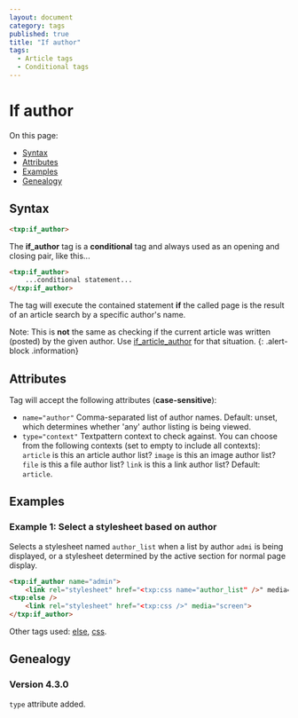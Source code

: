 ```yaml
---
layout: document
category: tags
published: true
title: "If author"
tags:
  - Article tags
  - Conditional tags
---
```


# If author

On this page:

* [Syntax](#user-content-syntax)
* [Attributes](#user-content-attributes)
* [Examples](#user-content-examples)
* [Genealogy](#user-content-genealogy)

## Syntax

~~~ html
<txp:if_author>
~~~

The **if_author** tag is a __conditional__ tag and always used as an opening and closing pair, like this...

~~~ html
<txp:if_author>
    ...conditional statement...
</txp:if_author>
~~~

The tag will execute the contained statement **if** the called page is the result of an article search by a specific author's name.

Note: This is **not** the same as checking if the current article was written (posted) by the given author. Use [if_article_author](if-article-author) for that situation.
{: .alert-block .information}

## Attributes

Tag will accept the following attributes (**case-sensitive**):

* `name="author"`
Comma-separated list of author names.
Default: unset, which determines whether 'any' author listing is being viewed.
* `type="context"`
Textpattern context to check against. You can choose from the following contexts (set to empty to include all contexts):
`article` is this an article author list?
`image` is this an image author list?
`file` is this a file author list?
`link` is this a link author list?
Default: `article`.

## Examples

### Example 1: Select a stylesheet based on author

Selects a stylesheet named `author_list` when a list by author `admi` is being displayed, or a stylesheet determined by the active section for normal page display.

~~~ html
<txp:if_author name="admin">
    <link rel="stylesheet" href="<txp:css name="author_list" />" media="screen">
<txp:else />
    <link rel="stylesheet" href="<txp:css />" media="screen">
</txp:if_author>
~~~

Other tags used: [else](else), [css](css).

## Genealogy

### Version 4.3.0

`type` attribute added.
